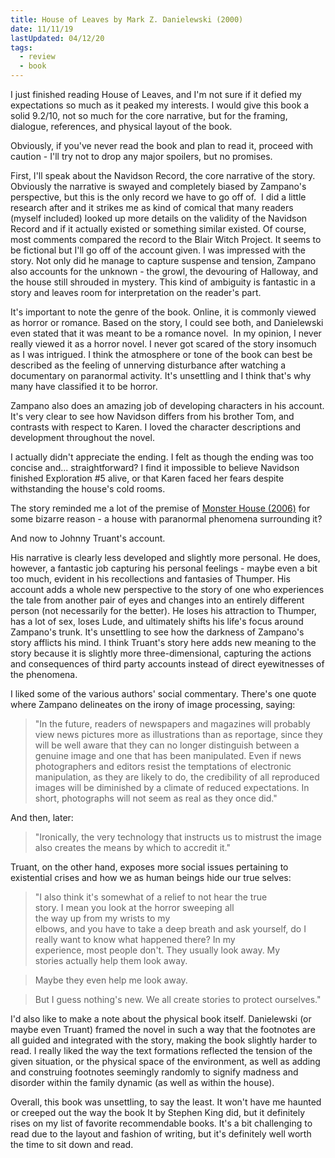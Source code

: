 ```yaml
---
title: House of Leaves by Mark Z. Danielewski (2000)
date: 11/11/19
lastUpdated: 04/12/20
tags:
  - review
  - book
---
```


I just finished reading House of Leaves, and I'm not sure if it defied my expectations so much as it peaked my interests. I would give this book a solid 9.2/10, not so much for the core narrative, but for the framing, dialogue, references, and physical layout of the book.

Obviously, if you've never read the book and plan to read it, proceed with caution - I'll try not to drop any major spoilers, but no promises.

First, I'll speak about the Navidson Record, the core narrative of the story. Obviously the narrative is swayed and completely biased by Zampano's perspective, but this is the only record we have to go off of.  I did a little research after and it strikes me as kind of comical that many readers (myself included) looked up more details on the validity of the Navidson Record and if it actually existed or something similar existed. Of course, most comments compared the record to the Blair Witch Project. It seems to be fictional but I'll go off of the account given.
I was impressed with the story. Not only did he manage to capture suspense and tension, Zampano also accounts for the unknown - the growl, the devouring of Halloway, and the house still shrouded in mystery. This kind of ambiguity is fantastic in a story and leaves room for interpretation on the reader's part.

It's important to note the genre of the book. Online, it is commonly viewed as horror or romance. Based on the story, I could see both, and Danielewski even stated that it was meant to be a romance novel.  In my opinion, I never really viewed it as a horror novel. I never got scared of the story insomuch as I was intrigued. I think the atmosphere or tone of the book can best be described as the feeling of unnerving disturbance after watching a documentary on paranormal activity. It's unsettling and I think that's why many have classified it to be horror.

Zampano also does an amazing job of developing characters in his account. It's very clear to see how Navidson differs from his brother Tom, and contrasts with respect to Karen. I loved the character descriptions and development throughout the novel.

I actually didn't appreciate the ending. I felt as though the ending was too concise and... straightforward? I find it impossible to believe Navidson finished Exploration #5 alive, or that Karen faced her fears despite withstanding the house's cold rooms.

The story reminded me a lot of the premise of [Monster House (2006)](https://en.wikipedia.org/wiki/Monster_House_(film)) for some bizarre reason - a house with paranormal phenomena surrounding it?

And now to Johnny Truant's account.

His narrative is clearly less developed and slightly more personal. He does, however, a fantastic job capturing his personal feelings - maybe even a bit too much, evident in his recollections and fantasies of Thumper. His account adds a whole new perspective to the story of one who experiences the tale from another pair of eyes and changes into an entirely different person (not necessarily for the better). He loses his attraction to Thumper, has a lot of sex, loses Lude, and ultimately shifts his life's focus around Zampano's trunk. It's unsettling to see how the darkness of Zampano's story afflicts his mind. I think Truant's story here adds new meaning to the story because it is slightly more three-dimensional, capturing the actions and consequences of third party accounts instead of direct eyewitnesses of the phenomena.

I liked some of the various authors' social commentary. There's one quote where Zampano delineates on the irony of image processing, saying:

> "In the future, readers of newspapers and magazines will probably view news pictures more as illustrations than as reportage, since they will be well aware that they can no longer distinguish between a genuine image and one that has been manipulated. Even if news photographers and editors resist the temptations of electronic manipulation, as they are likely to do, the credibility of all reproduced images will be diminished by a climate of reduced expectations. In short, photographs will not seem as real as they once did."

And then, later:

> "Ironically, the very technology that instructs us to mistrust the image also creates the means by which to accredit it."

Truant, on the other hand, exposes more social issues pertaining to existential crises and how we as human beings hide our true selves:

> "I also think it's somewhat of a relief to not hear the true story. I mean you look at the horror sweeping all the way up from my wrists to my elbows, and you have to take a deep breath and ask yourself, do I really want to know what happened there? In my experience, most people don't. They usually look away. My  stories actually help them look away.

> Maybe they even help me look away.

> But I guess nothing's new. We all create stories to protect ourselves."

I'd also like to make a note about the physical book itself. Danielewski (or maybe even Truant) framed the novel in such a way that the footnotes are all guided and integrated with the story, making the book slightly harder to read. I really liked the way the text formations reflected the tension of the given situation, or the physical space of the environment, as well as adding and construing footnotes seemingly randomly to signify madness and disorder within the family dynamic (as well as within the house).

Overall, this book was unsettling, to say the least. It won't have me haunted or creeped out the way the book It by Stephen King did, but it definitely rises on my list of favorite recommendable books. It's a bit challenging to read due to the layout and fashion of writing, but it's definitely well worth the time to sit down and read.
